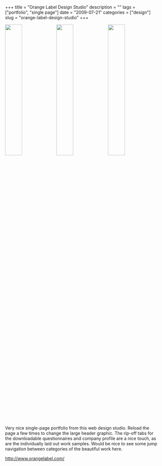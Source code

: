 +++
title = "Orange Label Design Studio"
description = ""
tags = ["portfolio", "single page"]
date = "2009-07-21"
categories = ["design"]
slug = "orange-label-design-studio"
+++


<div id="screens-thumbs" class="clearfix mt1-5">
<a href="http://media.konigi.com/design/orangelabel-1.jpg" class="group" rel="group"><img src="http://media.konigi.com/design/orangelabel-1.png" alt="" class="thumb" style="width: 33%; max-width: 33%;padding: 0 1px 1px 0" /></a><a href="http://media.konigi.com/design/orangelabel-2.jpg" class="group" rel="group"><img src="http://media.konigi.com/design/orangelabel-2.png" alt="" class="thumb" style="width: 33%; max-width: 33%;padding: 0 1px 1px 0" /></a><a href="http://media.konigi.com/design/orangelabel-3.jpg" class="group" rel="group"><img src="http://media.konigi.com/design/orangelabel-3.png" alt="" class="thumb" style="width: 33%; max-width: 33%;padding: 0 1px 1px 0" /></a>
</div>   
<p>Very nice single-page portfolio from this web design studio. Reload the page a few times to change the large header graphic. The rip-off tabs for the downloadable questionnaires and company profile are a nice touch, as are the individually laid out work samples. Would be nice to see some jump navigation between categories of the beautiful work here.</p>
<p><a href="http://www.orangelabel.com/">http://www.orangelabel.com/</a></p>  
